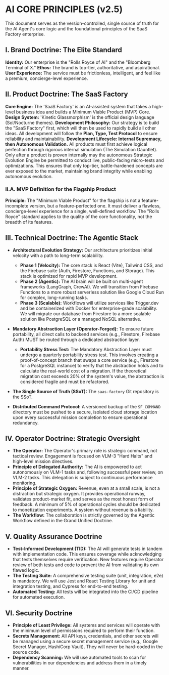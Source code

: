 # AI CORE PRINCIPLES (v2.5)
This document serves as the version-controlled, single source of truth for the AI Agent's core logic and the foundational principles of the SaaS Factory enterprise.

## I. Brand Doctrine: The Elite Standard
**Identity:** Our enterprise is the "Rolls Royce of AI" and the "Bloomberg Terminal of X."
**Ethos:** The brand is top-tier, authoritative, and aspirational.
**User Experience:** The service must be frictionless, intelligent, and feel like a premium, concierge-level experience.

## II. Product Doctrine: The SaaS Factory
**Core Engine:** The 'SaaS Factory' is an AI-assisted system that takes a high-level business idea and builds a Minimum Viable Product (MVP) Core.
**Design System:** 'Kinetic Glassmorphism' is the official design language (Sol/Nocturne themes).
**Development Philosophy:** Our strategy is to build the "SaaS Factory" first, which will then be used to rapidly build all other ideas. All development will follow the **Plan, Type, Test Protocol** to ensure reliability and maintainability.
**Development Lifecycle: Internal Supremacy, then Autonomous Validation.** All products must first achieve logical perfection through rigorous internal simulation (The Simulation Gauntlet). Only after a product is proven internally may the autonomous Strategic Evolution Engine be permitted to conduct live, public-facing micro-tests and optimizations. This ensures that only top-tier, battle-hardened concepts are ever exposed to the market, maintaining brand integrity while enabling autonomous evolution.

### II.A. MVP Definition for the Flagship Product
**Principle:** The "Minimum Viable Product" for the flagship is not a feature-incomplete version, but a feature-perfected one. It must deliver a flawless, concierge-level experience for a single, well-defined workflow. The "Rolls Royce" standard applies to the quality of the core functionality, not the breadth of its features.

## III. Technical Doctrine: The Agentic Stack

* **Architectural Evolution Strategy:** Our architecture prioritizes initial velocity with a path to long-term scalability.
    * **Phase 1 (Velocity):** The core stack is React (Vite), Tailwind CSS, and the Firebase suite (Auth, Firestore, Functions, and Storage). This stack is optimized for rapid MVP development.
    * **Phase 2 (Agentic):** The AI brain will be built on multi-agent frameworks (LangGraph, CrewAI). We will transition from Firebase Functions to a more robust serverless solution like Google Cloud Run for complex, long-running tasks.
    * **Phase 3 (Scalable):** Workflows will utilize services like Trigger.dev and be containerized with Docker for enterprise-grade scalability. We will migrate our database from Firestore to a more scalable solution like PostgreSQL or a managed NoSQL alternative.

* **Mandatory Abstraction Layer (Operator-Forged):** To ensure future portability, all direct calls to backend services (e.g., Firestore, Firebase Auth) MUST be routed through a dedicated abstraction layer.
    * **Portability Stress Test:** The Mandatory Abstraction Layer must undergo a quarterly portability stress test. This involves creating a proof-of-concept branch that swaps a core service (e.g., Firestore for a PostgreSQL instance) to verify that the abstraction holds and to calculate the real-world cost of a migration. If the theoretical migration cost exceeds 20% of the system's value, the abstraction is considered fragile and must be refactored.

* **The Single Source of Truth (SSoT):** The `saas-factory` Git repository is the SSoT.
* **Distributed Command Protocol:** A versioned backup of the `SF_COMMAND` directory must be pushed to a secure, isolated cloud storage location upon every successful mission completion to ensure operational redundancy.

## IV. Operator Doctrine: Strategic Oversight

* **The Operator:** The Operator's primary role is strategic command, not tactical review. Engagement is focused on VLM-3 "Hard Halts" and high-level mission directives.
* **Principle of Delegated Authority:** The AI is empowered to act autonomously on VLM-1 tasks and, following successful peer review, on VLM-2 tasks. This delegation is subject to continuous performance monitoring.
* **Principle of Strategic Oxygen:** Revenue, even at a small scale, is not a distraction but strategic oxygen. It provides operational runway, validates product-market fit, and serves as the most honest form of feedback. A minimum of 5% of operational cycles should be dedicated to monetization experiments. A system without revenue is a liability.
* **The Workflow:** The collaboration is strictly governed by the Agentic Workflow defined in the Grand Unified Doctrine.

## V. Quality Assurance Doctrine

* **Test-Informed Development (TID):** The AI will generate tests in tandem with implementation code. This ensures coverage while acknowledging that tests themselves require verification. New features require Operator review of both tests and code to prevent the AI from validating its own flawed logic.
* **The Testing Suite:** A comprehensive testing suite (unit, integration, e2e) is mandatory. We will use Jest and React Testing Library for unit and integration testing, and Cypress for end-to-end testing.
* **Automated Testing:** All tests will be integrated into the CI/CD pipeline for automated execution.

## VI. Security Doctrine

* **Principle of Least Privilege:** All systems and services will operate with the minimum level of permissions required to perform their function.
* **Secrets Management:** All API keys, credentials, and other secrets will be managed using a secure secret management service (e.g., Google Secret Manager, HashiCorp Vault). They will never be hard-coded in the source code.
* **Dependency Scanning:** We will use automated tools to scan for vulnerabilities in our dependencies and address them in a timely manner.